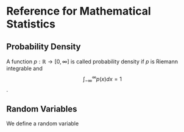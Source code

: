 # Reference for Mathematical Statistics
## Probability Density
A function $p:\mathbb{R}\to[0,\infty]$ is called probability density if $p$ is Riemann integrable and $$\int_{-\infty}^{\infty}p(x)dx=1$$.
## Random Variables
We define a random variable

